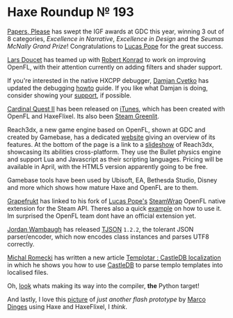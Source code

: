 [_template]: roundup.html
# Haxe Roundup № 193

[Papers, Please] has swept the IGF awards at GDC this year, winning 3 out of 8 categories,
 _Excellence in Narrative_, _Excellence in Design_ and the _Seumas McNally Grand Prize_!
Congratulations to [Lucas Pope][tw 1] for the great success.

[Lars Doucet][tw 2] has teamed up with [Robert Konrad][tw 3] to work on improving
OpenFL, with their attention currently on adding filters and shader support.

If you're interested in the native HXCPP debugger, [Damjan Cvetko][tw 4] has updated
the debugging [howto] guide. If you like what Damjan is doing, consider showing your
[support](http://zobo.github.io/flashdevelop/paypal.html), if possible.
	
[Cardinal Quest II] has been released on [iTunes][tune 1], which has been created with
OpenFL and HaxeFlixel. Its also been [Steam Greenlit][steam 1].

Reach3dx, a new game engine based on OpenFL, shown at GDC and created by Gamebase, 
has a dedicated [website][web 1] giving an overview of its features. At the bottom
of the page is a link to a [slideshow] of Reach3dx, showcasing its abilities cross-platform.
They use the Bullet physics engine and support Lua and Javascript as their scripting 
languages. Pricing will be available in April, with the HTML5 version apparently going to be free. 

Gamebase tools have been used by Ubisoft, EA, Bethesda Studio, Disney and more which
shows how mature Haxe and OpenFL are to them.

[Grapefrukt][tw 5] has linked to his fork of [Lucas Pope's][tw 1] [SteamWrap][g 1] OpenFL
native extension for the Steam API. Theres also a quick [example](https://github.com/grapefrukt/SteamWrap/blob/master/steamwrap/Test.hx)
on how to use it. Im surprised the OpenFL team dont have an official extension yet.

[Jordan Wambaugh][tw 6] has released [TJSON] `1.2.2`, the tolerant JSON parser/encoder,
which now encodes class instances and parses UTF8 correctly.

[Michal Romecki][tw 8] has written a new article [Templotar : CastleDB localization]
in which he shows you how to use [CastleDB] to parse templo templates into localised
files.

Oh, [look][genpy] whats making its way into the compiler, __the__ Python target!

And lastly, I love this [picture](https://twitter.com/maggintosh/status/448739520792788992/photo/1)
of _just another flash prototype_ by [Marco Dinges][tw 7] using Haxe and HaxeFlixel, I _think_.

[tw 1]: https://twitter.com/dukope "@dukope"
[tw 2]: https://twitter.com/larsiusprime "@larsiusprime"
[tw 3]: https://twitter.com/robdangerous "@robdangerous"
[tw 4]: https://twitter.com/damjancvetko "@damjancvetko"
[tw 5]: https://twitter.com/grapefrukt "@grapefrukt"
[tw 6]: https://twitter.com/Martamius "@Martamius"
[tw 7]: https://twitter.com/maggintosh "@maggintosh"
[tw 8]: https://twitter.com/mromecki "@mromecki"

[papers, please]: http://dukope.com/ "Papers, Please"
[howto]: https://github.com/zobo/flashdevelop/wiki/Hxcpptest "HXCPP Debugger Howto"
[cardinal quest ii]: http://www.cardinalquest2.com/ "Cardinal Quest II"
[slideshow]: https://docs.google.com/file/d/0B2s4wNw67xcVcGNNenlJbFZkdDg/edit "Reach3dx Slideshow"
[tune 1]: https://itunes.apple.com/app/id732353646 "Cardinal Quest II on iTunes"
[steam 1]: http://steamcommunity.com/sharedfiles/filedetails/?id=92846471 "Cardinal Quest II Greenlit on Steam"
[web 1]: http://reach3dx.com/ "Reach3DX Game Engine - Powering Web + Mobile Games to Reach Everyone"
[g 1]: https://github.com/grapefrukt/SteamWrap "SteamWrap - Native Extension for OpenFL and Steam API"
[tjson]: https://github.com/martamius/TJSON "TJSON"
[CastleDB]: http://castledb.org/ "The Structured Static Database"
[genpy]: https://github.com/frabbit/haxe-1/tree/genpy "Haxe Python Target"
[Templotar : CastleDB localization]: http://mromecki.fr/blog/post/templotar-castledb-localization "Templotar : CastleDB localization"
